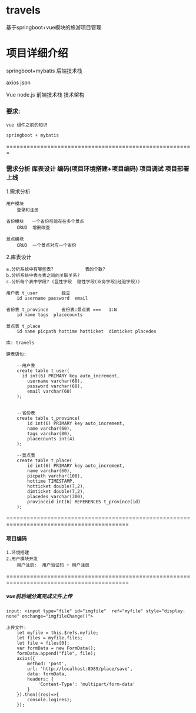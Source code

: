 # travels
基于springboot+vue模块的旅游项目管理


# 项目详细介绍
springboot+mybatis         后端技术栈

axios  json

Vue node.js                 前端技术栈 技术架构

### 要求:

	vue 组件之前的知识    

	springboot + mybatis   
=======================================================
### 需求分析   库表设计   编码(项目环境搭建+项目编码)   项目调试  项目部署上线

1.需求分析

	用户模块
		登录和注册

	省份模块   一个省份可能存在多个景点
		CRUD  增删改查

	景点模块
		CRUD  一个景点对应一个省份

2.库表设计

	a.分析系统中有哪些表?            表的个数?
	b.分析系统中表与表之间的关联关系?  
	c.分析每个表中字段? (显性字段  隐性字段(业务字段|经验字段)) 

	用户表 t_user         独立
		id username password  email 

	省份表 t_province     省份表:景点表 ===   1:N
		id name tags  placecounts

	景点表 t_place
		id name picpath hottime hotticket  dimticket placedes 

	库: travels

	建表语句:

		--用户表
		create table t_user(
		  id int(6) PRIMARY key auto_increment,
			username varchar(60),
			password varchar(60),
			email varchar(60)
		);


		--省份表
		create table t_province(
			id int(6) PRIMARY key auto_increment,
			name varchar(60),
			tags varchar(80),
			placecounts int(4)
		);

		--景点表
		create table t_place(
			id int(6) PRIMARY key auto_increment,
			name varchar(60),
			picpath varchar(100),
			hottime TIMESTAMP,
			hotticket double(7,2),
			dimticket double(7,2),
			placedes varchar(300),
			provinceid int(6) REFERENCES t_province(id)
		);

==========================================================================================
#### 项目编码
	1.环境搭建
	2.用户模块开发
		用户注册:  用户验证码 + 用户注册


==========================================================================================
##### vue前后端分离完成文件上传
	
	input: <input type="file" id="imgfile"  ref="myfile" style="display: none" onchange="imgfileChange()">

	上传文件:
		let myfile = this.$refs.myfile;
        let files = myfile.files;
        let file = files[0];
        var formData = new FormData();
        formData.append("file", file);
        axios({
            method: 'post',
            url: 'http://localhost:8989/place/save',
            data: formData,
            headers: {
                'Content-Type': 'multipart/form-data'
            }
        }).then((res)=>{
            console.log(res);
        });




